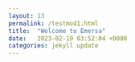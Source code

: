 ```yaml
---
layout: 13
permalink: /testmod1.html
title:  "Welcome to Emersa"
date:   2023-02-19 03:52:04 +0000
categories: jekyll update
---
```

